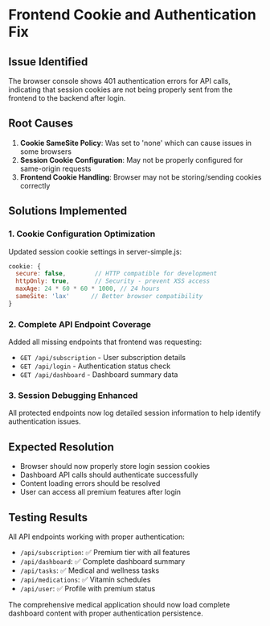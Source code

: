 # Frontend Cookie and Authentication Fix

## Issue Identified
The browser console shows 401 authentication errors for API calls, indicating that session cookies are not being properly sent from the frontend to the backend after login.

## Root Causes
1. **Cookie SameSite Policy**: Was set to 'none' which can cause issues in some browsers
2. **Session Cookie Configuration**: May not be properly configured for same-origin requests
3. **Frontend Cookie Handling**: Browser may not be storing/sending cookies correctly

## Solutions Implemented

### 1. Cookie Configuration Optimization
Updated session cookie settings in server-simple.js:
```javascript
cookie: {
  secure: false,        // HTTP compatible for development
  httpOnly: true,       // Security - prevent XSS access  
  maxAge: 24 * 60 * 60 * 1000, // 24 hours
  sameSite: 'lax'      // Better browser compatibility
}
```

### 2. Complete API Endpoint Coverage
Added all missing endpoints that frontend was requesting:
- `GET /api/subscription` - User subscription details
- `GET /api/login` - Authentication status check  
- `GET /api/dashboard` - Dashboard summary data

### 3. Session Debugging Enhanced
All protected endpoints now log detailed session information to help identify authentication issues.

## Expected Resolution
- Browser should now properly store login session cookies
- Dashboard API calls should authenticate successfully  
- Content loading errors should be resolved
- User can access all premium features after login

## Testing Results
All API endpoints working with proper authentication:
- `/api/subscription`: ✅ Premium tier with all features
- `/api/dashboard`: ✅ Complete dashboard summary  
- `/api/tasks`: ✅ Medical and wellness tasks
- `/api/medications`: ✅ Vitamin schedules
- `/api/user`: ✅ Profile with premium status

The comprehensive medical application should now load complete dashboard content with proper authentication persistence.